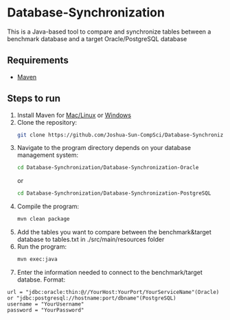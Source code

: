 # Database-Synchronization
This is a Java-based tool to compare and synchronize tables between a benchmark database and a target Oracle/PostgreSQL database

## Requirements
- [Maven](https://maven.apache.org/download.cgi)

## Steps to run
1. Install Maven for [Mac/Linux](https://dlcdn.apache.org/maven/maven-3/3.9.9/binaries/apache-maven-3.9.9-bin.tar.gz) or [Windows](https://dlcdn.apache.org/maven/maven-3/3.9.9/binaries/apache-maven-3.9.9-bin.zip)
2. Clone the repository:
   ```bash
   git clone https://github.com/Joshua-Sun-CompSci/Database-Synchronization.git
3. Navigate to the program directory depends on your database management system:
   ```bash
   cd Database-Synchronization/Database-Synchronization-Oracle
   ```
   or
   ```bash
   cd Database-Synchronization/Database-Synchronization-PostgreSQL
   ```
5. Compile the program:
   ```bash
   mvn clean package
6. Add the tables you want to compare between the benchmark&target database to tables.txt in ./src/main/resources folder
6. Run the program:
   ```bash
   mvn exec:java
7. Enter the information needed to connect to the benchmark/target databse. Format:
```
url = "jdbc:oracle:thin:@//YourHost:YourPort/YourServiceName"(Oracle) or "jdbc:postgresql://hostname:port/dbname"(PostgreSQL)
username = "YourUsername"
password = "YourPassword"
```

